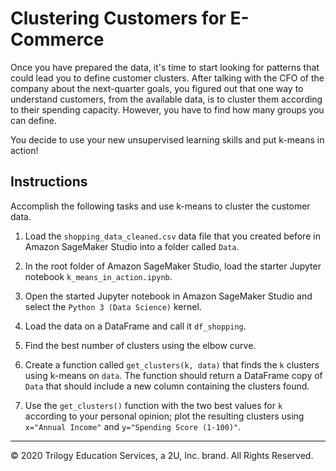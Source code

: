 # Clustering Customers for E-Commerce

Once you have prepared the data, it's time to start looking for patterns that could lead you to define customer clusters. After talking with the CFO of the company about the next-quarter goals, you figured out that one way to understand customers, from the available data, is to cluster them according to their spending capacity. However, you have to find how many groups you can define.

You decide to use your new unsupervised learning skills and put k-means in action!

## Instructions

Accomplish the following tasks and use k-means to cluster the customer data.

1. Load the `shopping_data_cleaned.csv` data file that you created before in Amazon SageMaker Studio into a folder called `Data`.

2. In the root folder of Amazon SageMaker Studio, load the starter Jupyter notebook `k_means_in_action.ipynb`.

3. Open the started Jupyter notebook in Amazon SageMaker Studio and select the `Python 3 (Data Science)` kernel.

4. Load the data on a DataFrame and call it `df_shopping`.

5. Find the best number of clusters using the elbow curve.

6. Create a function called `get_clusters(k, data)` that finds the `k` clusters using k-means on `data`. The function should return a DataFrame copy of `Data` that should include a new column containing the clusters found.

7. Use the `get_clusters()` function with the two best values for `k` according to your personal opinion; plot the resulting clusters using `x="Annual Income"` and `y="Spending Score (1-100)"`.

---

© 2020 Trilogy Education Services, a 2U, Inc. brand. All Rights Reserved.
